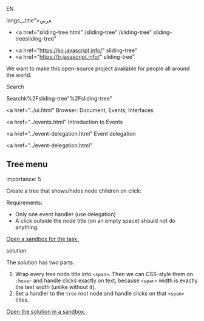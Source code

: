 EN

langs\_\_title">عربي</span></a>

- <a href="sliding-tree.html"
  /sliding-tree"
  /sliding-tree"
  sliding-treesliding-tree"

<!-- -->

- <a href="https://ko.javascript.info/"
  sliding-tree"
- <a href="https://tr.javascript.info/"
  sliding-tree"

We want to make this open-source project available for people all around the world.

Search

Searchk%2Fsliding-tree"%2Fsliding-tree" </a>

<a href="../ui.html" Browser: Document, Events, Interfaces</span></a>

<a href="../events.html" Introduction to Events</span></a>

<a href="../event-delegation.html" Event delegation</span></a>

<a href="../event-delegation.html"

## Tree menu

<span class="task__importance" title="How important is the task, from 1 to 5">importance: 5</span>

Create a tree that shows/hides node children on click:

Requirements:

- Only one event handler (use delegation)
- A click outside the node title (on an empty space) should not do anything.

[Open a sandbox for the task.](https://plnkr.co/edit/zQFuLhTPX4lkrokp?p=preview)

solution

The solution has two parts.

1.  Wrap every tree node title into `<span>`. Then we can CSS-style them on `:hover` and handle clicks exactly on text, because `<span>` width is exactly the text width (unlike without it).
2.  Set a handler to the `tree` root node and handle clicks on that `<span>` titles.

[Open the solution in a sandbox.](https://plnkr.co/edit/efPMXY7fSzxUXW5H?p=preview)
